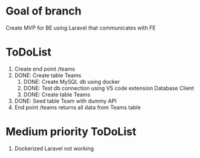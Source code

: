 # Goal of branch
Create MVP for BE using Laravel that communicates with FE

# ToDoList
1. Create end point /teams
2. DONE: Create table Teams
    1. DONE: Create MySQL db using docker
    2. DONE: Test db connection using VS code extension Database Client
    3. DONE: Create table Teams
3. DONE: Seed table Team with dummy API
4. End point /teams returns all data from Teams table

# Medium priority ToDoList
1. Dockerized Laravel not working